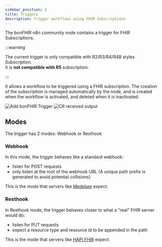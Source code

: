```yaml
---
sidebar_position: 2
title: Triggers
description: Trigger workflows using FHIR Subscriptions
---
```


The bonFHIR n8n community node contains a trigger for FHIR Subscriptions.

:::warning

The current trigger is only compatible with R2/R3/R4/R4B styles Subscription.  
It is **not compatible with R5** subscription.

:::

It allows a workflow to be triggered using a FHIR subscription.
The creation of the subscription is managed automatically by the node, and is created when the workflow is activated, and deleted when it is inactivated.

![Add bonFHIR Trigger](/img/docs/n8n/add-bonfhir-trigger.png)
![CR received output](/img/docs/n8n/cr-received-output.png)

## Modes

The trigger has 2 modes: Webhook or Resthook

### Webhook

In this mode, the trigger behaves like a standard webhook:

- listen for POST requests
- only listen at the root of the webhook URL (A unique path prefix is generated to avoid potential collisions)

This is the mode that servers like [Medplum](https://medplum.com) expect.

### Resthook

In Resthook mode, the trigger behaves closer to what a "real" FHIR server would do:

- listen for PUT requests
- expect a resource type and resource id to be appended in the path

This is the mode that servers like [HAPI FHIR](https://hapifhir.io/) expect.
